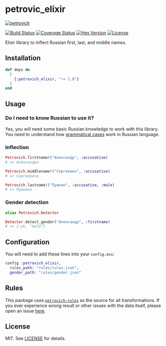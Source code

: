 # petrovic_elixir

[![petrovich](https://camo.githubusercontent.com/4555ec1b7aa15e0cd22f8ff619c965da0596399a/68747470733a2f2f7261772e6769746875622e636f6d2f726f637363692f706574726f766963682f6d61737465722f706574726f766963682e706e67)](https://github.com/petrovich/petrovich_elixir)

[![Build Status](https://travis-ci.org/petrovich/petrovich_elixir.svg?branch=master)](https://travis-ci.org/petrovich/petrovich_elixir) [![Coverage Status](https://coveralls.io/repos/github/petrovich/petrovich_elixir/badge.svg?branch=master)](https://coveralls.io/github/petrovich/petrovich_elixir?branch=master) [![Hex Version](https://img.shields.io/hexpm/v/petrovich_elixir.svg)](https://hex.pm/packages/petrovich_elixir) [![License](http://img.shields.io/badge/license-MIT-brightgreen.svg)](http://opensource.org/licenses/MIT)

Elixir library to inflect Russian first, last, and middle names.


## Installation

```elixir
def deps do
  [
    {:petrovich_elixir, "~> 1.0"}
  ]
end
```


## Usage

### Do I need to know Russian to use it?

Yes, you will need some basic Russian knowledge to work with this library.
You need to understand how [grammatical cases](https://en.wikipedia.org/wiki/Grammatical_case) work in Russian language.

### Inflection

```elixir
Petrovich.firstname!("Александр", :accusative)
# => Александра

Petrovich.middlename!("Сергеевич", :accusative)
# => Сергеевича

Petrovich.lastname!("Пушкин", :accusative, :male)
# => Пушкина
```

### Gender detection

```elixir
alias Petrovich.Detector

Detector.detect_gender("Александр", :firstname)
# => {:ok, "male"}
```


## Configuration

You will need to add these lines into your `config.exs`:

```elixir
config :petrovich_elixir,
  rules_path: "rules/rules.json",
  gender_path: "rules/gender.json"
```


## Rules

This package uses [`petrovich-rules`](https://github.com/petrovich/petrovich-rules) as the source for all transformations. If you ever experience wrong result or other issues with the data itself, please open an issue [here](https://github.com/petrovich/petrovich-rules/issues).


## License

MIT. See [LICENSE](/LICENSE) for details.

